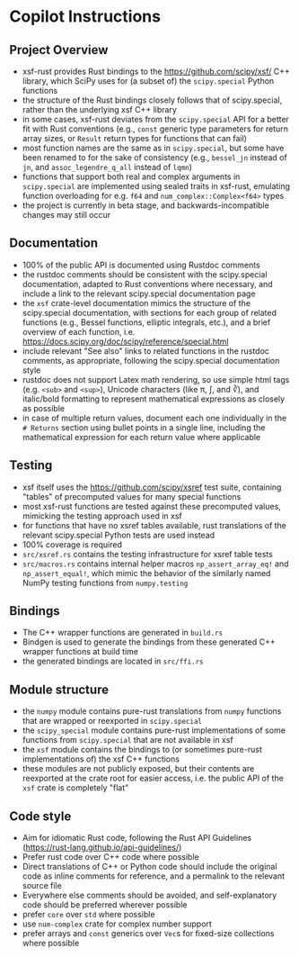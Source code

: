 # Copilot Instructions

## Project Overview

- xsf-rust provides Rust bindings to the https://github.com/scipy/xsf/ C++ library, which
  SciPy uses for (a subset of) the `scipy.special` Python functions
- the structure of the Rust bindings closely follows that of scipy.special, rather than the
  underlying xsf C++ library
- in some cases, xsf-rust deviates from the `scipy.special` API for a better fit with Rust
  conventions (e.g., `const` generic type parameters for return array sizes, or `Result`
  return types for functions that can fail)
- most function names are the same as in `scipy.special`, but some have been renamed to
  for the sake of consistency (e.g., `bessel_jn` instead of `jn`, and `assoc_legendre_q_all`
  instead of `lqmn`)
- functions that support both real and complex arguments in `scipy.special` are implemented using
  sealed traits in xsf-rust, emulating function overloading for e.g. `f64` and
  `num_complex::Complex<f64>` types
- the project is currently in beta stage, and backwards-incompatible changes may still occur

## Documentation

- 100% of the public API is documented using Rustdoc comments
- the rustdoc comments should be consistent with the scipy.special documentation, adapted
  to Rust conventions where necessary, and include a link to the relevant scipy.special
  documentation page
- the `xsf` crate-level documentation mimics the structure of the scipy.special
  documentation, with sections for each group of related functions (e.g., Bessel functions,
  elliptic integrals, etc.), and a brief overview of each function, i.e.
  <https://docs.scipy.org/doc/scipy/reference/special.html>
- include relevant "See also" links to related functions in the rustdoc comments, as
  appropriate, following the scipy.special documentation style
- rustdoc does not support Latex math rendering, so use simple html tags (e.g. `<sub>` and
  `<sup>`), Unicode characters (like π, ∫, and ∛), and italic/bold formatting to represent
  mathematical expressions as closely as possible
- in case of multiple return values, document each one individually in the `# Returns` section
  using bullet points in a single line, including the mathematical expression for each return value
  where applicable

## Testing

- xsf itself uses the https://github.com/scipy/xsref test suite, containing "tables" of
  precomputed values for many special functions
- most xsf-rust functions are tested against these precomputed values, mimicking the testing
  approach used in xsf
- for functions that have no xsref tables available, rust translations of the relevant
  scipy.special Python tests are used instead
- 100% coverage is required
- `src/xsref.rs` contains the testing infrastructure for xsref table tests
- `src/macros.rs` contains internal helper macros `np_assert_array_eq!` and
  `np_assert_equal!`, which mimic the behavior of the similarly named NumPy testing
  functions from `numpy.testing`

## Bindings

- The C++ wrapper functions are generated in `build.rs`
- Bindgen is used to generate the bindings from these generated C++ wrapper functions at build time
- the generated bindings are located in `src/ffi.rs`

## Module structure

- the `numpy` module contains pure-rust translations from `numpy` functions that are wrapped or
  reexported in `scipy.special`
- the `scipy_special` module contains pure-rust implementations of some functions from
  `scipy.special` that are not available in xsf
- the `xsf` module contains the bindings to (or sometimes pure-rust implementations of) the xsf
  C++ functions
- these modules are not publicly exposed, but their contents are reexported at the crate root
  for easier access, i.e. the public API of the `xsf` crate is completely "flat"

## Code style

- Aim for idiomatic Rust code, following the Rust API Guidelines
  (https://rust-lang.github.io/api-guidelines/)
- Prefer rust code over C++ code where possible
- Direct translations of C++ or Python code should include the original code as inline comments
  for reference, and a permalink to the relevant source file
- Everywhere else comments should be avoided, and self-explanatory code should be preferred
  wherever possible
- prefer `core` over `std` where possible
- use `num-complex` crate for complex number support
- prefer arrays and `const` generics over `Vec`s for fixed-size collections where possible
